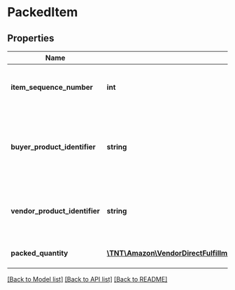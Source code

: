# PackedItem

## Properties
Name | Type | Description | Notes
------------ | ------------- | ------------- | -------------
**item_sequence_number** | **int** | Item Sequence Number for the item. This must be the same value as sent in the order for a given item. | 
**buyer_product_identifier** | **string** | Buyer&#39;s Standard Identification Number (ASIN) of an item. Either buyerProductIdentifier or vendorProductIdentifier is required. | [optional] 
**vendor_product_identifier** | **string** | The vendor selected product identification of the item. Should be the same as was sent in the Purchase Order, like SKU Number. | [optional] 
**packed_quantity** | [**\TNT\Amazon\VendorDirectFulfillmentShipping\V20211228\Model\ItemQuantity**](ItemQuantity.md) | Total item quantity packed in the container. | 

[[Back to Model list]](../README.md#documentation-for-models) [[Back to API list]](../README.md#documentation-for-api-endpoints) [[Back to README]](../README.md)


